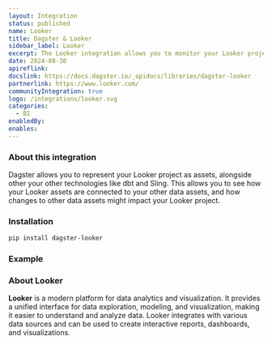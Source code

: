 ```yaml
---
layout: Integration
status: published
name: Looker
title: Dagster & Looker
sidebar_label: Looker
excerpt: The Looker integration allows you to monitor your Looker project as assets in Dagster, along with other data assets.
date: 2024-08-30
apireflink: 
docslink: https://docs.dagster.io/_apidocs/libraries/dagster-looker
partnerlink: https://www.looker.com/
communityIntegration: true
logo: /integrations/looker.svg
categories:
  - BI
enabledBy:
enables:
---
```


### About this integration

Dagster allows you to represent your Looker project as assets, alongside other your other technologies like dbt and Sling. This allows you to see how your Looker assets are connected to your other data assets, and how changes to other data assets might impact your Looker project.

### Installation

```bash
pip install dagster-looker
```

### Example

<CodeExample filePath="integrations/looker.py" language="python" title="Dagster & Looker Example" />

### About Looker

**Looker** is a modern platform for data analytics and visualization. It provides a unified interface for data exploration, modeling, and visualization, making it easier to understand and analyze data. Looker integrates with various data sources and can be used to create interactive reports, dashboards, and visualizations.
